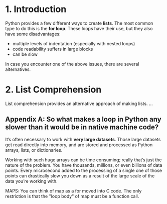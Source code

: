 # 1. Introduction
Python provides a few different ways to create **lists**. The most common type to do this is the **for loop**. These loops have their use, but they also have some disadvantages:

- multiple levels of indentation (especially with nested loops)
- code readability suffers in large blocks
- can be slow

In case you encounter one of the above issues, there are several alternatives.

# 2. List Comprehension
List comprehension provides an alternative approach of making lists. ...

## Appendix A: So what makes a loop in Python any slower than it would be in native machine code?
It’s often necessary to work with **very large datasets**. Those large datasets get read directly into memory, and are stored and processed as Python arrays, lists, or dictionaries.

Working with such huge arrays can be time consuming; really that’s just the nature of the problem. You have thousands, millions, or even billions of data points. Every microsecond added to the processing of a single one of those points can drastically slow you down as a result of the large scale of the data you’re working with.



MAPS:
You can think of map as a for moved into C code. The only restriction is that the "loop body" of map must be a function call. 
